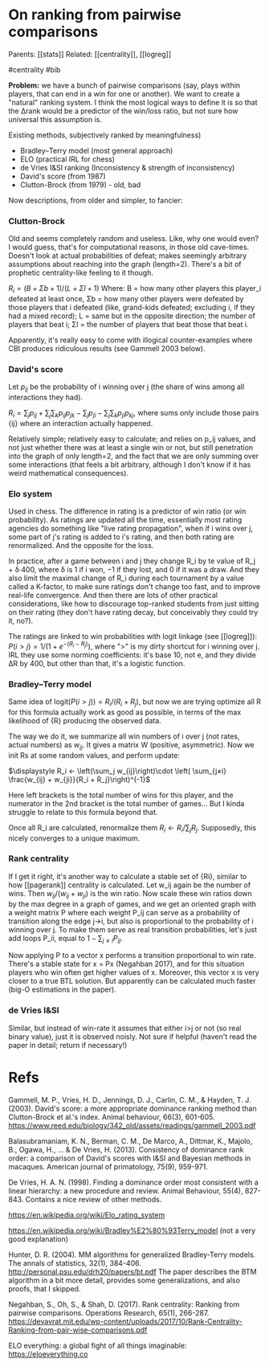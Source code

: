 # On ranking from pairwise comparisons

Parents: [[stats]]
Related: [[centrality]], [[logreg]]

#centrality #bib


**Problem:** we have a bunch of pairwise comparisons (say, plays within players, that can end in a win for one or another). We want to create a "natural" ranking system. I think the most logical ways to define it is so that the Δrank would be a predictor of the win/loss ratio, but not sure how universal this assumption is.

Existing methods, subjectively ranked by meaningfulness)
* Bradley–Terry model (most general approach)
* ELO (practical IRL for chess)
* de Vries I&SI ranking	 (Inconsistency & strength of inconsistency)
* David's score (from 1987)
* Clutton-Brock (from 1979) - old, bad

Now descriptions, from older and simpler, to fancier:

### Clutton-Brock

Old and seems completely random and useless. Like, why one would even? I would guess, that's for computational reasons, in those old cave-times. Doesn't look at actual probabilities of defeat; makes seemingly arbitrary assumptions about reaching into the graph (length=2). There's a bit of prophetic centrality-like feeling to it though.

$R_i =(B+Σb+1)/(L+Σl+1)$
Where: B = how many other players this player_i defeated at least once, Σb = how many other players were defeated by those players that i defeated (like, grand-kids defeated; excluding i, if they had a mixed record); L = same but in the opposite direction; the number of players that beat i; Σl = the number of players that beat those that beat i.

Apparently, it's really easy to come with illogical counter-examples where CBI produces ridiculous results (see Gammell 2003 below).

### David's score

Let $p_{ij}$ be the probability of i winning over j (the share of wins among all interactions they had).

$\displaystyle R_i = \sum_j p_{ij} + \sum_j \sum_k p_{ij} p_{jk} - \sum_j p_{ji} - \sum_j \sum_k p_{ji} p_{kj}$, where sums only include those pairs {ij} where an interaction actually happened.

Relatively simple; relatively easy to calculate; and relies on p_ij values, and not just whether there was at least a single win or not, but still penetration into the graph of only length=2, and the fact that we are only summing over some interactions (that feels a bit arbitrary, although I don't know if it has weird mathematical consequences).

### Elo system

Used in chess. The difference in rating is a predictor of win ratio (or win probability). As ratings are updated all the time, essentially most rating agencies do something like "live rating propagation", when if i wins over j, some part of j's rating is added to i's rating, and then both rating are renormalized. And the opposite for the loss.

In practice, after a game between i and j they change R_i by te value of R_j + δ∙400, where δ is 1 if i won, −1 if they lost, and 0 if it was a draw. And they also limit the maximal change of R_i during each tournament by a value called a K-factor, to make sure ratings don't change too fast, and to improve real-life convergence. And then there are lots of other practical considerations, like how to discourage top-ranked students from just sitting on their rating (they don't have rating decay, but conceivably they could try it, no?).

The ratings are linked to win probabilities with logit linkage (see [[logreg]]):
$P(i>j)=1/(1+e^{-(R_i-R_j)})$, where ">" is my dirty shortcut for i winning over j.
IRL they use some norming coefficients: it's base 10, not e, and they divide ΔR by 400, but other than that, it's a logistic function.

### Bradley–Terry model

Same idea of $\text{logit}(P(i>j)) = R_i / (R_i + R_j)$, but now we are trying optimize all R for this formula actually work as good as possible, in terms of the max likelihood of {R} producing the observed data.

The way we do it, we summarize all win numbers of i over j (not rates, actual numbers) as $w_{ij}$. It gives a matrix W (positive, asymmetric). Now we init Rs at some random values, and perform update:

$\displaystyle R_i ← \left(\sum_j w_{ij}\right)\cdot \left( \sum_{j≠i} \frac{w_{ij} + w_{ji}}{R_i + R_j}\right)^{-1}$

Here left brackets is the total number of wins for this player, and the numerator in the 2nd bracket is the total number of games… But I kinda struggle to relate to this formula beyond that.

Once all R_i are calculated, renormalize them $R_i ← R_i / \sum_j R_j$. Supposedly, this nicely converges to a unique maximum.

### Rank centrality

If I get it right, it's another way to calculate a stable set of {Ri}, similar to how [[pagerank]] centrality is calculated. Let w_ij again be the number of wins. Then $w_{ij}/(w_{ij} + w_{ji})$ is the win ratio. Now scale these win ratios down by the max degree in a graph of games, and we get an oriented graph with a weight matrix P where each weight P_ij can serve as a probability of transition along the edge j→i, but also is proportional to the probability of i winning over j. To make them serve as real transition probabilities, let's just add loops P_ii, equal to $1-\sum_{j≠i}P_{ij}$.

Now applying P to a vector x performs a transition proportional to win rate. There's a stable state for x = Px (Negahban 2017), and for this situation players who win often get higher values of x. Moreover, this vector x is very closer to a true BTL solution. But apparently can be calculated much faster (big-O estimations in the paper).

### de Vries I&SI

Similar, but instead of win-rate it assumes that either i>j or not (so real binary value), just it is observed noisly. Not sure if helpful (haven't read the paper in detail; return if necessary!)

# Refs

Gammell, M. P., Vries, H. D., Jennings, D. J., Carlin, C. M., & Hayden, T. J. (2003). David's score: a more appropriate dominance ranking method than Clutton-Brock et al.'s index. Animal behaviour, 66(3), 601-605.
https://www.reed.edu/biology/342_old/assets/readings/gammell_2003.pdf

Balasubramaniam, K. N., Berman, C. M., De Marco, A., Dittmar, K., Majolo, B., Ogawa, H., ... & De Vries, H. (2013). Consistency of dominance rank order: a comparison of David's scores with I&SI and Bayesian methods in macaques. American journal of primatology, 75(9), 959-971.

De Vries, H. A. N. (1998). Finding a dominance order most consistent with a linear hierarchy: a new procedure and review. Animal Behaviour, 55(4), 827-843.
Contains a nice review of other methods.

https://en.wikipedia.org/wiki/Elo_rating_system

https://en.wikipedia.org/wiki/Bradley%E2%80%93Terry_model
(not a very good explanation)

Hunter, D. R. (2004). MM algorithms for generalized Bradley-Terry models. The annals of statistics, 32(1), 384-406. http://personal.psu.edu/drh20/papers/bt.pdf
The paper describes the BTM algorithm in a bit more detail, provides some generalizations, and also proofs, that I skipped.

Negahban, S., Oh, S., & Shah, D. (2017). Rank centrality: Ranking from pairwise comparisons. Operations Research, 65(1), 266-287.
https://devavrat.mit.edu/wp-content/uploads/2017/10/Rank-Centrality-Ranking-from-pair-wise-comparisons.pdf

ELO everything: a global fight of all things imaginable:
https://eloeverything.co